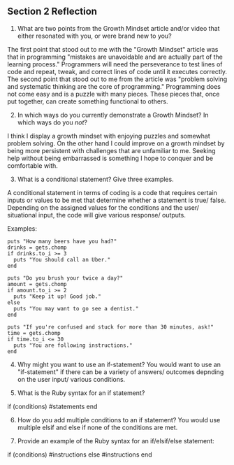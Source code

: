 ## Section 2 Reflection

1. What are two points from the Growth Mindset article and/or video that either resonated with you, or were brand new to you?

The first point that stood out to me with the "Growth Mindset" article was that in programming "mistakes are unavoidable and are actually part of the learning process." Programmers will need the perseverance to test lines of code and repeat, tweak, and correct lines of code until it executes correctly.
The second point that stood out to me from the article was "problem solving and systematic thinking are the core of programming." Programming does not come easy and is a puzzle with many pieces. These pieces that, once put together, can create something functional to others.

2. In which ways do you currently demonstrate a Growth Mindset? In which ways do you _not_?

I think I display a growth mindset with enjoying puzzles and somewhat problem solving. On the other hand I could improve on a growth mindset by being more persistent with challenges that are unfamiliar to me. Seeking help without being embarrassed is something I hope to conquer and be comfortable with.

3. What is a conditional statement? Give three examples.

A conditional statement in terms of coding is a code that requires certain inputs or values to be met that determine whether a statement is true/ false. Depending on the assigned values for the conditions and the user/ situational input, the code will give various response/ outputs.

Examples:
```
puts "How many beers have you had?"
drinks = gets.chomp
if drinks.to_i >= 3
  puts "You should call an Uber."
end

```

```
puts "Do you brush your twice a day?"
amount = gets.chomp
if amount.to_i >= 2
  puts "Keep it up! Good job."
else
  puts "You may want to go see a dentist."
end
```

```
puts "If you're confused and stuck for more than 30 minutes, ask!"
time = gets.chomp
if time.to_i <= 30
  puts "You are following instructions."
end
```

4. Why might you want to use an if-statement?
 You would want to use an "if-statement" if there can be a variety of answers/ outcomes depnding on the user input/ various conditions.

5. What is the Ruby syntax for an if statement?

if (conditions)
  #statements
  end

6. How do you add multiple conditions to an if statement?
You would use multiple elsif
and else if none of the conditions are met.

7. Provide an example of the Ruby syntax for an if/elsif/else statement:

if (conditions)
  #instructions
else
  #instructions
end
